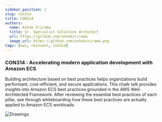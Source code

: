 ```yaml
---
sidebar_position: 1
slug: con314
title: CON314
authors:
  name: Ashok Srirama
  title: Sr. Specialist Solutions Architect
  url: https://github.com/ashoksrirama
  image_url: https://github.com/ashoksrirama.png
tags: [aws, reinvent, con314]
---
```


### CON314 : Accelerating modern application development with Amazon ECS

Building architecture based on best practices helps organizations build performant, cost-efficient, and secure applications. This chalk talk provides insights into Amazon ECS best practices grounded in the AWS Well-Architected Framework. After reviewing the essential best practices of each pillar, see through whiteboarding how these best practices are actually applied to Amazon ECS workloads.


![Drawings](../../static/img/con314-drawings.png)
